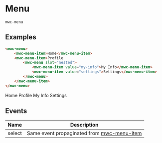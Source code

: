 # Menu
`mwc-menu`

## Examples

```html
<mwc-menu>
    <mwc-menu-item>Home</mwc-menu-item>
    <mwc-menu-item>Profile
        <mwc-menu slot="nested">
            <mwc-menu-item value="my-info">My Info</mwc-menu-item>
            <mwc-menu-item value="settings">Settings</mwc-menu-item>
        </mwc-menu>
    </mwc-menu-item>
</mwc-menu>
```
<mwc-menu>
    <mwc-menu-item>Home</mwc-menu-item>
    <mwc-menu-item>Profile
        <mwc-menu slot="nested">
            <mwc-menu-item value="my-info">My Info</mwc-menu-item>
            <mwc-menu-item value="settings">Settings</mwc-menu-item>
        </mwc-menu>
    </mwc-menu-item>
</mwc-menu>

## Events
| Name      | Description       |
| ---       | ---               |
| select | Same event propaginated from [mwc-menu-item](menu) |